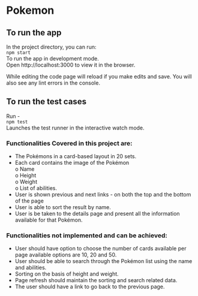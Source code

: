 # Pokemon

## To run the app
In the project directory, you can run: \
`npm start` \
To run the app in development mode. \
Open http://localhost:3000 to view it in the browser. 


While editing the code page will reload if you make edits and save.
You will also see any lint errors in the console.

## To run the test cases
Run - \
`npm test` \
Launches the test runner in the interactive watch mode. 

### Functionalities Covered in this project are:
- The Pokémons in a card-based layout in 20 sets.
- Each card contains the image of the Pokémon \
  o Name \
  o Height \
  o Weight \
  o List of abilities. 
- User is shown previous and next links - on both the top
and the bottom of the page
- User is able to sort the result by name.
- User is be taken to the details page and present all the information available for
that Pokémon. 

### Functionalities not implemented and can be achieved:
- User should have option to choose the number of cards available per page available
options are 10, 20 and 50.
- User should be able to search through the Pokémon list using the name and abilities.
- Sorting on the basis of height and weight.
- Page refresh should maintain the sorting and search related data.
- The user should have a link to go back to the previous page.
